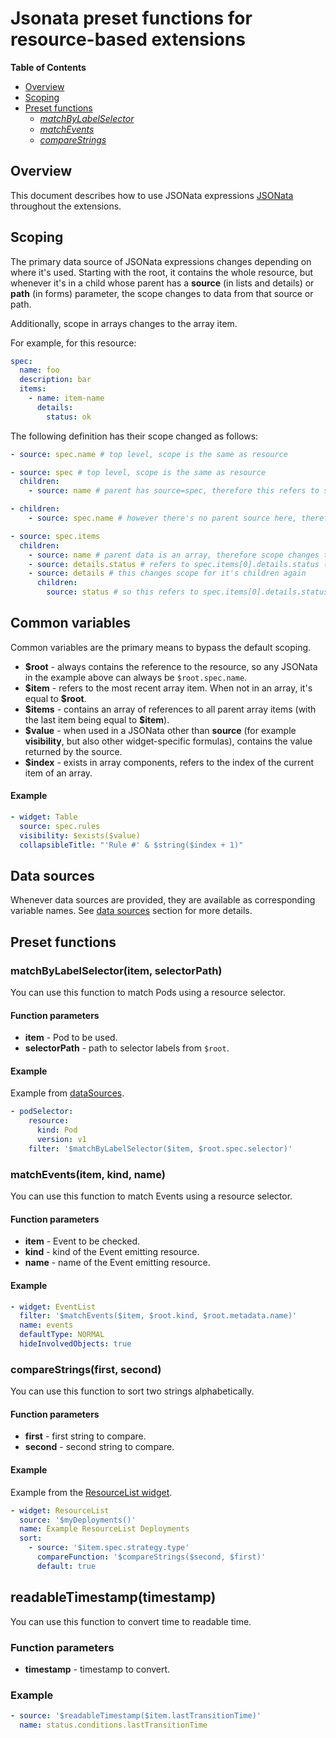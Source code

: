# Jsonata preset functions for resource-based extensions

**Table of Contents**

- [Overview](#overview)
- [Scoping](#scoping)
- [Preset functions](#preset-functions)
  - [_matchByLabelSelector_](#matchbylabelselectoritem-selectorpath)
  - [_matchEvents_](#matcheventsitem-kind-name)
  - [_compareStrings_](#comparestringsfirst-second)

## Overview

This document describes how to use JSONata expressions [JSONata](https://docs.jsonata.org/overview.html) throughout the extensions.

## Scoping

The primary data source of JSONata expressions changes depending on where it's used. Starting with the root, it contains the whole resource, but whenever it's in a child whose parent has a **source** (in lists and details) or **path** (in forms) parameter, the scope changes to data from that source or path.

Additionally, scope in arrays changes to the array item.

For example, for this resource:

```yaml
spec:
  name: foo
  description: bar
  items:
    - name: item-name
      details:
        status: ok
```

The following definition has their scope changed as follows:

```yaml
- source: spec.name # top level, scope is the same as resource

- source: spec # top level, scope is the same as resource
  children:
    - source: name # parent has source=spec, therefore this refers to spec.name

- children:
    - source: spec.name # however there's no parent source here, therefore scope is still the resource

- source: spec.items
  children:
    - source: name # parent data is an array, therefore scope changes to it's item - this refers to spec.items[0].name
    - source: details.status # refers to spec.items[0].details.status (same as above)
    - source: details # this changes scope for it's children again
      children:
        source: status # so this refers to spec.items[0].details.status
```

## Common variables

Common variables are the primary means to bypass the default scoping.

- **\$root** - always contains the reference to the resource, so any JSONata in the example above can always be `$root.spec.name`.
- **\$item** - refers to the most recent array item. When not in an array, it's equal to **\$root**.
- **\$items** - contains an array of references to all parent array items (with the last item being equal to **\$item**).
- **\$value** - when used in a JSONata other than **source** (for example **visibility**, but also other widget-specific formulas), contains the value returned by the source.
- **\$index** - exists in array components, refers to the index of the current item of an array.

#### Example

```yaml
- widget: Table
  source: spec.rules
  visibility: $exists($value)
  collapsibleTitle: "'Rule #' & $string($index + 1)"
```

## Data sources

Whenever data sources are provided, they are available as corresponding variable names. See [data sources](datasources-section.md) section for more details.

## Preset functions

### matchByLabelSelector(item, selectorPath)

You can use this function to match Pods using a resource selector.

#### Function parameters

- **item** - Pod to be used.
- **selectorPath** - path to selector labels from `$root`.

#### Example

Example from [dataSources](datasources-section.md).

```yaml
- podSelector:
    resource:
      kind: Pod
      version: v1
    filter: '$matchByLabelSelector($item, $root.spec.selector)'
```

### matchEvents(item, kind, name)

You can use this function to match Events using a resource selector.

#### Function parameters

- **item** - Event to be checked.
- **kind** - kind of the Event emitting resource.
- **name** - name of the Event emitting resource.

#### Example

```yaml
- widget: EventList
  filter: '$matchEvents($item, $root.kind, $root.metadata.name)'
  name: events
  defaultType: NORMAL
  hideInvolvedObjects: true
```

### compareStrings(first, second)

You can use this function to sort two strings alphabetically.

#### Function parameters

- **first** - first string to compare.
- **second** - second string to compare.

#### Example

Example from the [ResourceList widget](display-section.md#resourcelist).

```yaml
- widget: ResourceList
  source: '$myDeployments()'
  name: Example ResourceList Deployments
  sort:
    - source: '$item.spec.strategy.type'
      compareFunction: '$compareStrings($second, $first)'
      default: true
```

## readableTimestamp(timestamp)

You can use this function to convert time to readable time.

### Function parameters

- **timestamp** - timestamp to convert.

### Example

```yaml
- source: '$readableTimestamp($item.lastTransitionTime)'
  name: status.conditions.lastTransitionTime
```
